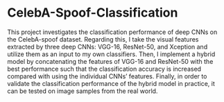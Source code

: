 # CelebA-Spoof-Classification
This project investigates the classification performance of deep CNNs on the CelebA-spoof dataset. Regarding this, I take the visual features extracted by three deep CNNs: VGG-16, ResNet-50, and Xception and utilize them as an input to my own classifiers. Then, I implement a hybrid model by concatenating the features of VGG-16 and ResNet-50 with the best performance such that the classification accuracy is increased compared with using the individual CNNs’ features. Finally, in order to validate the classification performance of the hybrid model in practice, it can be tested on image samples from the real world.
